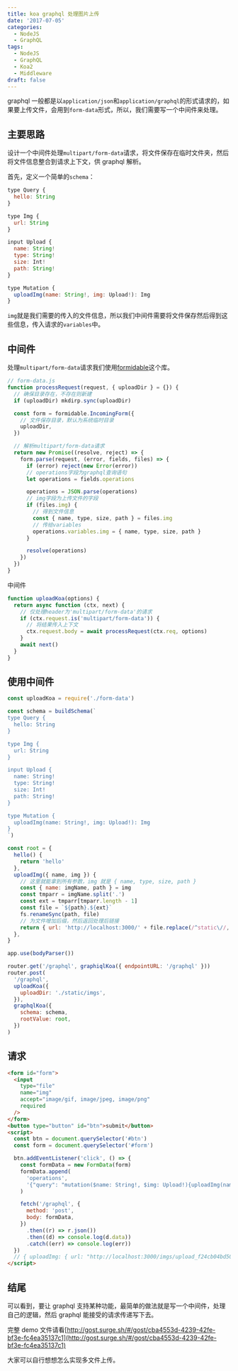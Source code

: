 ```yaml
---
title: koa graphql 处理图片上传
date: '2017-07-05'
categories:
  - NodeJS
  - GraphQL
tags:
  - NodeJS
  - GraphQL
  - Koa2
  - Middleware
draft: false
---
```


graphql 一般都是以`application/json`和`application/graphql`的形式请求的，如果要上传文件，会用到`form-data`形式，所以，我们需要写一个中间件来处理。

<!--more-->

## 主要思路

设计一个中间件处理`multipart/form-data`请求，将文件保存在临时文件夹，然后将文件信息整合到请求上下文，供 graphql 解析。

首先，定义一个简单的`schema`：

```js
type Query {
  hello: String
}

type Img {
  url: String
}

input Upload {
  name: String!
  type: String!
  size: Int!
  path: String!
}

type Mutation {
  uploadImg(name: String!, img: Upload!): Img
}
```

`img`就是我们需要的传入的文件信息，所以我们中间件需要将文件保存然后得到这些信息，传入请求的`variables`中。

## 中间件

处理`multipart/form-data`请求我们使用[formidable](https://www.npmjs.com/package/formidable)这个库。

```js
// form-data.js
function processRequest(request, { uploadDir } = {}) {
  // 确保目录存在，不存在则新建
  if (uploadDir) mkdirp.sync(uploadDir)

  const form = formidable.IncomingForm({
    // 文件保存目录，默认为系统临时目录
    uploadDir,
  })

  // 解析multipart/form-data请求
  return new Promise((resolve, reject) => {
    form.parse(request, (error, fields, files) => {
      if (error) reject(new Error(error))
      // operations字段为graphql查询语句
      let operations = fields.operations

      operations = JSON.parse(operations)
      // img字段为上传文件的字段
      if (files.img) {
        // 得到文件信息
        const { name, type, size, path } = files.img
        // 传给variables
        operations.variables.img = { name, type, size, path }
      }

      resolve(operations)
    })
  })
}
```

中间件

```js
function uploadKoa(options) {
  return async function (ctx, next) {
    // 仅处理header为'multipart/form-data'的请求
    if (ctx.request.is('multipart/form-data')) {
      // 将结果传入上下文
      ctx.request.body = await processRequest(ctx.req, options)
    }
    await next()
  }
}
```

## 使用中间件

```js
const uploadKoa = require('./form-data')

const schema = buildSchema(`
type Query {
  hello: String
}

type Img {
  url: String
}

input Upload {
  name: String!
  type: String!
  size: Int!
  path: String!
}

type Mutation {
  uploadImg(name: String!, img: Upload!): Img
}
`)

const root = {
  hello() {
    return 'hello'
  },
  uploadImg({ name, img }) {
    // 这里就能拿到所有参数，img 就是 { name, type, size, path }
    const { name: imgName, path } = img
    const tmparr = imgName.split('.')
    const ext = tmparr[tmparr.length - 1]
    const file = `${path}.${ext}`
    fs.renameSync(path, file)
    // 为文件增加后缀，然后返回处理后链接
    return { url: 'http://localhost:3000/' + file.replace(/^static\//, '') }
  },
}

app.use(bodyParser())

router.get('/graphql', graphiqlKoa({ endpointURL: '/graphql' }))
router.post(
  '/graphql',
  uploadKoa({
    uploadDir: './static/imgs',
  }),
  graphqlKoa({
    schema: schema,
    rootValue: root,
  })
)
```

## 请求

```html
<form id="form">
  <input
    type="file"
    name="img"
    accept="image/gif, image/jpeg, image/png"
    required
  />
</form>
<button type="button" id="btn">submit</button>
<script>
  const btn = document.querySelector('#btn')
  const form = document.querySelector('#form')

  btn.addEventListener('click', () => {
    const formData = new FormData(form)
    formData.append(
      'operations',
      '{"query": "mutation($name: String!, $img: Upload!){uploadImg(name: $name, img: $img){url}}", "variables": {"name": "zc1993"}}'
    )

    fetch('/graphql', {
      method: 'post',
      body: formData,
    })
      .then((r) => r.json())
      .then((d) => console.log(d.data))
      .catch((err) => console.log(err))
  })
  // { uploadImg: { url: "http://localhost:3000/imgs/upload_f24cb04bd50d596aa4c0b3c67ae8c374.jpg" } }
</script>
```

## 结尾

可以看到，要让 graphql 支持某种功能，最简单的做法就是写一个中间件，处理自己的逻辑，然后 graphql 能接受的请求传递写下去。

完整 demo 文件请看[http://gost.surge.sh/#/gost/cba4553d-4239-42fe-bf3e-fc4ea35137c1](http://gost.surge.sh/#/gost/cba4553d-4239-42fe-bf3e-fc4ea35137c1)

大家可以自行想想怎么实现多文件上传。
